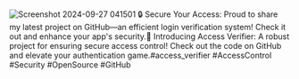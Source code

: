 ![Screenshot 2024-09-27 041501](https://github.com/user-attachments/assets/2aa75256-8766-4f47-85c9-c4f777dd80a1)
 🔒 Secure Your Access: Proud to share my latest project on GitHub—an efficient login verification system! Check it out and enhance your app's security.🔑 Introducing Access Verifier: A robust project for ensuring secure access control! Check out the code on GitHub and elevate your authentication game.#access_verifier #AccessControl #Security #OpenSource #GitHub
